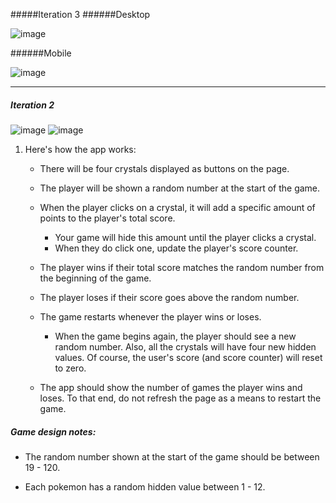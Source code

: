 

#####Iteration 3
######Desktop

![image](https://cloud.githubusercontent.com/assets/18251657/22633689/a43c25b6-ebf1-11e6-9253-c105891fd22b.png)



######Mobile 

![image](https://cloud.githubusercontent.com/assets/18251657/22633632/30d6dc74-ebf1-11e6-9bb9-aa2b4f1d900a.png)




**********************

##### Iteration 2

![image](https://cloud.githubusercontent.com/assets/18251657/21795843/d0f95f4e-d6d2-11e6-9727-df8fc49bf4b3.png)
![image](https://cloud.githubusercontent.com/assets/18251657/21795845/d54af2f6-d6d2-11e6-8fa3-607f5907cceb.png)
1. Here's how the app works:
	* There will be four crystals displayed as buttons on the page.

	* The player will be shown a random number at the start of the game.

	* When the player clicks on a crystal, it will add a specific amount of points to the player's total score. 
		* Your game will hide this amount until the player clicks a crystal.
		* When they do click one, update the player's score counter.

	* The player wins if their total score matches the random number from the beginning of the game.

	* The player loses if their score goes above the random number.

	* The game restarts whenever the player wins or loses.
		* When the game begins again, the player should see a new random number. Also, all the crystals will have four new hidden values. Of course, the user's score (and score counter) will reset to zero.

	* The app should show the number of games the player wins and loses. To that end, do not refresh the page as a means to restart the game.

	

##### Game design notes:
 * The random number shown at the start of the game should be between 19 - 120.
 
 * Each pokemon has a random hidden value between 1 - 12.